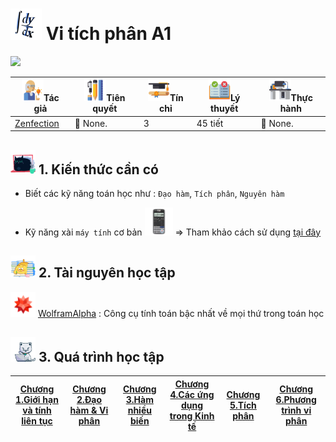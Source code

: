 # <img src="https://raw.githubusercontent.com/Zenfection/Image/master/2020/12/23-19-55-49-gt1.png" width="50"> Vi tích phân A1 

<img src="https://readme-typing-svg.herokuapp.com?font=tahoma&lines=B%E1%BA%A3ng+sau+tham+kh%E1%BA%A3o+c%E1%BB%A7a+CTU">

| <img src="https://raw.githubusercontent.com/Zenfection/Image/master/2021/07/31-17-12-38-Professor%20Male.png" title="" alt="Professor Male.png" width="35">Tác giả | <img title="" src="https://raw.githubusercontent.com/Zenfection/Image/master/2021/07/31-17-08-42-Learning%20Tools.png" alt="Learning Tools.png" width="35">Tiên quyết | <img src="https://raw.githubusercontent.com/Zenfection/Image/master/2021/07/31-17-13-24-Degree.png" title="" alt="Degree.png" width="35">Tín chỉ | <img src="https://raw.githubusercontent.com/Zenfection/Image/master/2021/07/31-17-10-10-Rage%20Room%20Rules.png" title="" alt="Rage Room Rules.png" width="35">Lý thuyết | <img src="https://raw.githubusercontent.com/Zenfection/Image/master/2021/07/31-17-11-54-Student%20Desk.png" title="" alt="Student Desk.png" width="35">Thực hành |
| ------------------------------------------------------------------------------------------------------------------------------------------------------------------ | --------------------------------------------------------------------------------------------------------------------------------------------------------------------- | ------------------------------------------------------------------------------------------------------------------------------------------------ | ------------------------------------------------------------------------------------------------------------------------------------------------------------------------ | ---------------------------------------------------------------------------------------------------------------------------------------------------------------- |
| [Zenfection](http://facebook.com/zenfection)                                                                                                                       | 🚫 None.                                                                                                                                                              | 3                                                                                                                                                | 45 tiết                                                                                                                                                                       | 🚫 None.                                                                                                                                                               |

## <img src="https://raw.githubusercontent.com/Zenfection/Image/master/2021/08/02-21-26-29-tenor.gif" width="40"> 1. Kiến thức cần có

- Biết các kỹ năng toán học như : `Đạo hàm`, `Tích phân`, `Nguyên hàm`

- Kỹ năng xài `máy tính` cơ bản <img src="https://raw.githubusercontent.com/Zenfection/Image/master/2021/09/03-14-33-56-fx-580VN.png" width="45"> ⇒  Tham khảo cách sử dụng [tại đây](https://bitex.com.vn/vn/kho-ung-dung/huong-dan-su-dung-3.html)

## <img src="https://raw.githubusercontent.com/Zenfection/Image/master/2021/08/02-21-24-49-tenor.gif" width="40"> 2. Tài nguyên học tập

<img src="https://raw.githubusercontent.com/Zenfection/Image/master/2021/09/03-16-03-49-wolframe.png" width="40"> [WolframAlpha](https://www.wolframalpha.com/) : Công cụ tính toán bậc nhất về mọi thứ trong toán học

## <img src="https://raw.githubusercontent.com/Zenfection/Image/master/2021/08/02-21-41-35-tenor.gif" width="40"> 3. Quá trình học tập
 
| [Chương 1.Giới hạn và tính liên tục](https://www.youtube.com/playlist?list=PLsEmKKF4H46kBlbciM8bhOzOcMczmyGmS) | [Chương 2.Đạo hàm & Vi phân](https://www.youtube.com/playlist?list=PLsEmKKF4H46mZgRTR2wpLcwgfacJo7r6-) | [Chương 3.Hàm nhiều biến](https://www.youtube.com/playlist?list=PLsEmKKF4H46nA_OqTRYv2AUwxYfuTsDAT) | [Chương 4.Các ứng dụng trong Kinh tế](https://www.youtube.com/playlist?list=PLsEmKKF4H46lDEzhLYQIHt1bu2eeUv2Io) | [Chương 5.Tích phân](https://www.youtube.com/playlist?list=PLsEmKKF4H46lb3B6t5ShqzhHx0PfUV9j-) | [Chương 6.Phương trình vi phân](https://www.youtube.com/playlist?list=PLsEmKKF4H46mlIkwBUFa64Wivbot4kbeu) |
| ---------------------------------- | -------------------------- | ----------------------- | ----------------------------------- | ------------------ | ----------------------------- |


<comment/> 
 

 